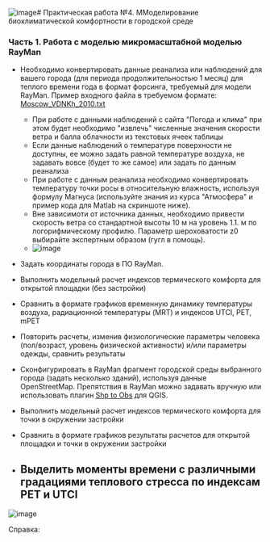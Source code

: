 ![image](https://github.com/mvarentsov/Urban-climate-modelling4HSE/assets/67764064/df47341b-112c-4ee2-b2b9-ea40d8b2c400)# Практическая работа №4. ММоделирование биоклиматической комфортности в городской среде

### Часть 1. Работа с моделью микромасштабной моделью RayMan
* Необходимо конвертировать данные реанализа или наблюдений для вашего города (для периода продолжительностью 1 месяц) для теплого времени года в формат форсинга, требуемый для модели RayMan. Пример входного файла в требуемом формате: [Moscow_VDNKh_2010.txt](https://github.com/mvarentsov/Urban-climate-modelling4HSE/blob/main/Practice/PW4_data/Moscow_VDNKh_2010.txt )
    - При работе с данными наблюдений с сайта "Погода и клима" при этом будет необходимо "извлечь" численные значения скорости ветра и балла облачности из текстовых ячеек таблицы
    - Если данные наблюдений о температуре поверхности не доступны, ее можно задать равной температуре воздуха, не задавать вовсе (будет то же самое) или задать по данным реанализа
    - При работе с данным реанализа необходимо конвертировать температуру точки росы в относительную влажность, используя формулу Магнуса (используйте знания из курса "Атмосфера" и пример кода для Matlab на скриншоте ниже).
    - Вне зависимоти от источника данных, необходимо привести скорость ветра со стандартной высоты 10 м на уровень 1.1. м по логорифмическому профилю. Параметр шероховатости z0 выбирайте экспертным образом (гугл в помощь).
    - ![image](https://github.com/mvarentsov/Urban-climate-modelling4HSE/assets/67764064/9fc89170-ca4a-4829-9cb2-fca5aa972a6e)

* Задать координаты города в ПО RayMan.
* Выполнить модельный расчет индексов термического комфорта для открытой площадки (без застройки)
* Сравнить в формате графиков временную динамику температуры воздуха, радиационной температуры (MRT) и индексов UTCI, PET, mPET
* Повторить расчеты, изменив физиологические параметры человека (пол/возраст, уровень физической активности) и/или параметры одежды, сравнить результаты
* Сконфигурировать в RayMan фрагмент городской среды выбранного города (задать несколько зданий), используя данные OpenStreetMap. Препятствия в RayMan можно задавать вручную или использовать плагин [Shp to Obs](https://www.urbanclimate.net/rayman/ShpToObs.html) для QGIS.
* Выполнить модельный расчет индексов термического комфорта для точки в окружении застройки
* Сравнить в формате графиков результаты расчетов для открытой площадки и точки в окружении застройки
* Выделить моменты времени с различными градациями теплового стресса по индексам PET и UTCI
    -  
![image](https://github.com/mvarentsov/Urban-climate-modelling4HSE/assets/67764064/8d37d99d-4af3-4e34-b6d5-50aa651d667a)

Справка: 
